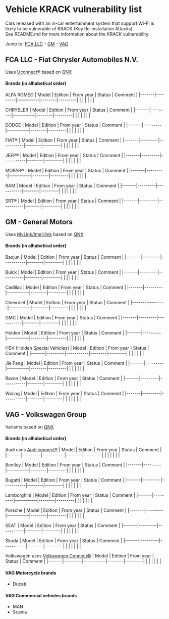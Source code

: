 # Vehicle KRACK vulnerability list
Cars released with an in-car entertainment system that support Wi-Fi is likely to be vulnerable of KRACK (Key Re-installation Attacks). \
See README.md for more information about the KRACK vulnerability.

Jump to: [FCA LLC](#fca-llc-fiat-chrysler-automobiles-nv) - [GM](#gm-general-motors) - [VAG](#vag-volkswagen-group)

## FCA LLC - Fiat Chrysler Automobiles N.V.

Uses [Uconnect®][] based on [QNX][]

#### Brands (in alhabetical order)

ALFA ROMEO
| Model | Edition | From year | Status | Comment |
|-------|---------|-----------|--------|---------|
| | | | | |

CHRYSLER
| Model | Edition | From year | Status | Comment |
|-------|---------|-----------|--------|---------|
| | | | | |

DODGE
| Model | Edition | From year | Status | Comment |
|-------|---------|-----------|--------|---------|
| | | | | |

FIAT®
| Model | Edition | From year | Status | Comment |
|-------|---------|-----------|--------|---------|
| | | | | |

JEEP®
| Model | Edition | From year | Status | Comment |
|-------|---------|-----------|--------|---------|
| | | | | |

MOPAR®
| Model | Edition | From year | Status | Comment |
|-------|---------|-----------|--------|---------|
| | | | | |

RAM
| Model | Edition | From year | Status | Comment |
|-------|---------|-----------|--------|---------|
| | | | | |

SRT®
| Model | Edition | From year | Status | Comment |
|-------|---------|-----------|--------|---------|
| | | | | |

## GM - General Motors
Uses [MyLink/Intellilink][] based on [QNX][]

#### Brands (in alhabetical order)

Baojun
| Model | Edition | From year | Status | Comment |
|-------|---------|-----------|--------|---------|
| | | | | |

Buick
| Model | Edition | From year | Status | Comment |
|-------|---------|-----------|--------|---------|
| | | | | |

Cadillac
| Model | Edition | From year | Status | Comment |
|-------|---------|-----------|--------|---------|
| | | | | |

Chevrolet
| Model | Edition | From year | Status | Comment |
|-------|---------|-----------|--------|---------|
| | | | | |

GMC
| Model | Edition | From year | Status | Comment |
|-------|---------|-----------|--------|---------|
| | | | | |

Holden
| Model | Edition | From year | Status | Comment |
|-------|---------|-----------|--------|---------|
| | | | | |

HSV (Holden Special Vehicles)
| Model | Edition | From year | Status | Comment |
|-------|---------|-----------|--------|---------|
| | | | | |

Jie Fang
| Model | Edition | From year | Status | Comment |
|-------|---------|-----------|--------|---------|
| | | | | |

Ravon
| Model | Edition | From year | Status | Comment |
|-------|---------|-----------|--------|---------|
| | | | | |

Wuling
| Model | Edition | From year | Status | Comment |
|-------|---------|-----------|--------|---------|
| | | | | |


## VAG - Volkswagen Group
Variants based on [QNX][]

#### Brands (in alhabetical order)

Audi uses [Audi connect®][]
| Model | Edition | From year | Status | Comment |
|-------|---------|-----------|--------|---------|
| | | | | |

Bentley
| Model | Edition | From year | Status | Comment |
|-------|---------|-----------|--------|---------|
| | | | | |

Bugatti
| Model | Edition | From year | Status | Comment |
|-------|---------|-----------|--------|---------|
| | | | | |

Lamborghini
| Model | Edition | From year | Status | Comment |
|-------|---------|-----------|--------|---------|
| | | | | |

Porsche
| Model | Edition | From year | Status | Comment |
|-------|---------|-----------|--------|---------|
| | | | | |

SEAT
| Model | Edition | From year | Status | Comment |
|-------|---------|-----------|--------|---------|
| | | | | |

Škoda
| Model | Edition | From year | Status | Comment |
|-------|---------|-----------|--------|---------|
| | | | | |

Volkswagen uses [Volkswagen Connect©][]
| Model | Edition | From year | Status | Comment |
|-------|---------|-----------|--------|---------|
| | | | | |

#### VAG Motorcycle brands

* Ducati

#### VAG Commercial vehicles brands

* MAN
* Scania

[Audi connect®]: https://www.audiusa.com/technology/intelligence/audi-connect "Audi connect®"
[MyLink/Intellilink]: https://en.m.wikipedia.org/wiki/MyLink "Mylink/Intellilink"
[QNX]: http://www.qnx.com/company/ "QNX"
[Uconnect®]: https://www.driveuconnect.com/ "Uconnect®"
[Volkswagen Connect©]: http://www.vwconnect.com "Volkswagen Connect©"
